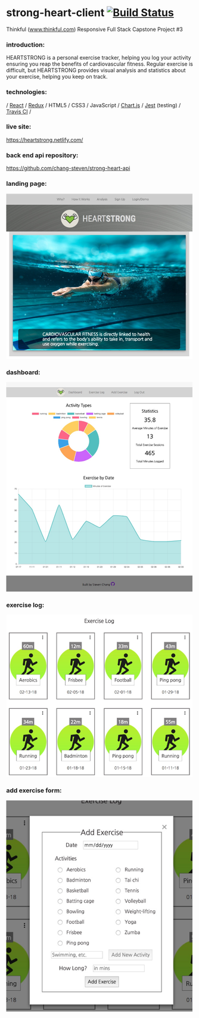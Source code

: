 # strong-heart-client  [![Build Status](https://travis-ci.org/chang-steven/strong-heart-client.svg?branch=master)](https://travis-ci.org/chang-steven/strong-heart-client)

Thinkful (www.thinkful.com) Responsive Full Stack Capstone Project #3

### introduction:
HEARTSTRONG is a personal exercise tracker, helping you log your activity ensuring you reap the benefits of cardiovascular fitness.  Regular exercise is difficult, but HEARTSTRONG provides visual analysis and statistics about your exercise, helping you keep on track.

### technologies: 
/ <a href="https://reactjs.org/">React</a> / <a href="https://redux.js.org/">Redux</a> / HTML5 / CSS3 / JavaScript / <a href="http://www.chartjs.org/">Chart.js</a> / <a href="https://facebook.github.io/jest/">Jest</a> (testing) / <a href="https://travis-ci.org/">Travis CI</a> / 

### live site:
https://heartstrong.netlify.com/

### back end api repository:
https://github.com/chang-steven/strong-heart-api

### landing page:
<img src="/public/images/landing-page.jpeg" width="500" alt="landing page">

### dashboard:
<img src="/public/images/dashboard.jpeg" width="500" alt="dashboard">

### exercise log:
<img src="/public/images/exercise-log.jpeg" width="500" alt="exercise log">

### add exercise form:
<img src="/public/images/add-exercise.jpeg" width="500" alt="add exercise">
